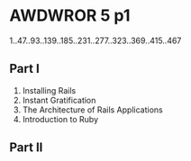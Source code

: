# AWDWROR 5 p1


1..47..93..139..185..231..277..323..369..415..467

## Part I

1. Installing Rails
2. Instant Gratification
3. The Architecture of Rails Applications
4. Introduction to Ruby

## Part II
